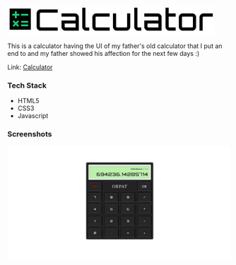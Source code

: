 ![Calculator logo](./images/calculator-full-logo.png)

This is a calculator having the UI of my father's old calculator that I put an end to and my father showed his affection for the next few days :) 

Link: [Calculator](https://whyucode.github.io/calculator/)

### Tech Stack

 - HTML5
 - CSS3
 - Javascript


### Screenshots

![Calculator](./images/calculator-home.png)